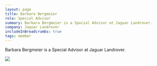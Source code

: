 ```yaml
---
layout: page
title: Barbara Bergmeier
role: Special Advisor
summary: Barbara Bergmeier is a Special Advisor at Jaguar Landrover.
company: Jaguar Landrover
includeInBreadcrumbs: true
tags: member
---
```


<div class="govuk-grid-row">
  <div class="govuk-grid-column-two-thirds">
  
Barbara Bergmeier is a Special Advisor at Jaguar Landrover.

  </div>
  <div class="govuk-grid-column-one-third member-page-image"><img src="/images/{{image}}"/></div>
</div>
